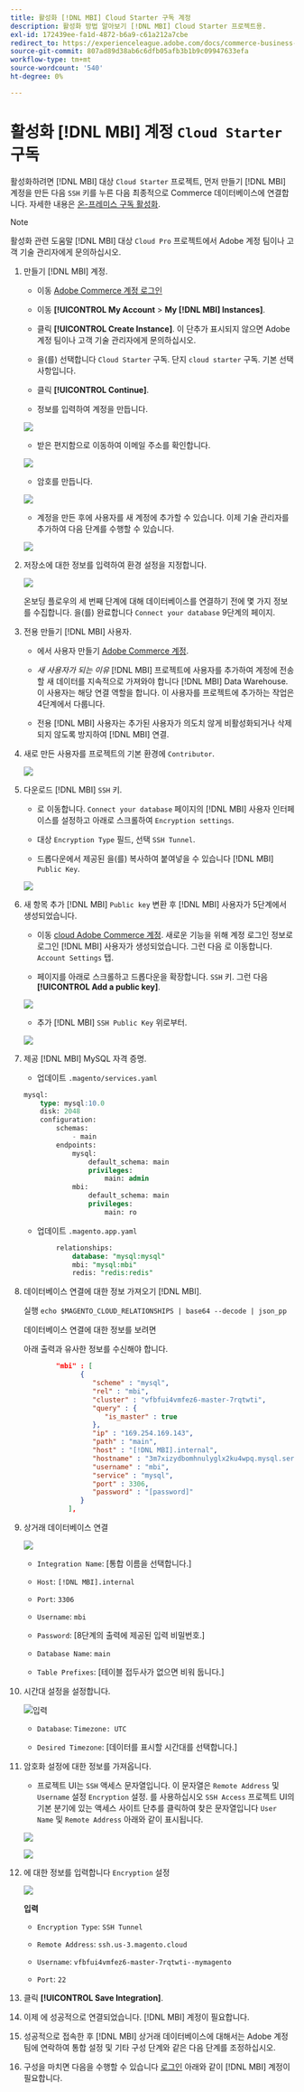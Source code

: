 ```yaml
---
title: 활성화 [!DNL MBI] Cloud Starter 구독 계정
description: 활성화 방법 알아보기 [!DNL MBI] Cloud Starter 프로젝트용.
exl-id: 172439ee-fa1d-4872-b6a9-c61a212a7cbe
redirect_to: https://experienceleague.adobe.com/docs/commerce-business-intelligence/mbi/start/onpremise-activation.html?lang=en
source-git-commit: 807ad89d38ab6c6dfb05afb3b1b9c09947633efa
workflow-type: tm+mt
source-wordcount: '540'
ht-degree: 0%

---
```


# 활성화 [!DNL MBI] 계정 `Cloud Starter` 구독

활성화하려면 [!DNL MBI] 대상 `Cloud Starter` 프로젝트, 먼저 만들기 [!DNL MBI] 계정을 만든 다음 `SSH` 키를 누른 다음 최종적으로 Commerce 데이터베이스에 연결합니다. 자세한 내용은 [온-프레미스 구독 활성화](../getting-started/onpremise-activation.md).

>[!NOTE]
>
>활성화 관련 도움말 [!DNL MBI] 대상 `Cloud Pro` 프로젝트에서 Adobe 계정 팀이나 고객 기술 관리자에게 문의하십시오.

1. 만들기 [!DNL MBI] 계정.

   - 이동 [Adobe Commerce 계정 로그인](https://account.magento.com/customer/account/login)

   - 이동 **[!UICONTROL My Account** > **My [!DNL MBI] Instances]**.

   - 클릭 **[!UICONTROL Create Instance]**. 이 단추가 표시되지 않으면 Adobe 계정 팀이나 고객 기술 관리자에게 문의하십시오.

   - 을(를) 선택합니다 `Cloud Starter` 구독. 단지 `cloud starter` 구독. 기본 선택 사항입니다.

   - 클릭 **[!UICONTROL Continue]**.

   - 정보를 입력하여 계정을 만듭니다.

   ![](../assets/create-account-2.png)

   - 받은 편지함으로 이동하여 이메일 주소를 확인합니다.

   ![](../assets/create-account-3.png)

   - 암호를 만듭니다.

   ![](../assets/create-account-4.png)

   - 계정을 만든 후에 사용자를 새 계정에 추가할 수 있습니다. 이제 기술 관리자를 추가하여 다음 단계를 수행할 수 있습니다.

   ![](../assets/create-account-5.png)

1. 저장소에 대한 정보를 입력하여 환경 설정을 지정합니다.

   ![](../assets/create-account-6.png)

   온보딩 플로우의 세 번째 단계에 대해 데이터베이스를 연결하기 전에 몇 가지 정보를 수집합니다. 을(를) 완료합니다 `Connect your database` 9단계의 페이지.

1. 전용 만들기 [!DNL MBI] 사용자.

   - 에서 사용자 만들기 [Adobe Commerce 계정](https://account.magento.com/customer/account/login).

   - _새 사용자가 되는 이유_ [!DNL MBI] 프로젝트에 사용자를 추가하여 계정에 전송할 새 데이터를 지속적으로 가져와야 합니다 [!DNL MBI] Data Warehouse. 이 사용자는 해당 연결 역할을 합니다. 이 사용자를 프로젝트에 추가하는 작업은 4단계에서 다룹니다.

   - 전용 [!DNL MBI] 사용자는 추가된 사용자가 의도치 않게 비활성화되거나 삭제되지 않도록 방지하여 [!DNL MBI] 연결.

1. 새로 만든 사용자를 프로젝트의 기본 환경에 `Contributor`.

   ![](../assets/create-account-7.png)

1. 다운로드 [!DNL MBI] `SSH` 키.

   - 로 이동합니다. `Connect your database` 페이지의 [!DNL MBI] 사용자 인터페이스를 설정하고 아래로 스크롤하여 `Encryption settings`.

   - 대상 `Encryption Type` 필드, 선택 `SSH Tunnel`.

   - 드롭다운에서 제공된 을(를) 복사하여 붙여넣을 수 있습니다 [!DNL MBI] `Public Key`.

   ![](../assets/create-account-8.png)

1. 새 항목 추가 [!DNL MBI] `Public key` 변환 후 [!DNL MBI] 사용자가 5단계에서 생성되었습니다.

   - 이동 [cloud Adobe Commerce 계정](https://account.magento.com/cloud/customer/login/). 새로운 기능을 위해 계정 로그인 정보로 로그인 [!DNL MBI] 사용자가 생성되었습니다. 그런 다음 로 이동합니다. `Account Settings` 탭.

   - 페이지를 아래로 스크롤하고 드롭다운을 확장합니다. `SSH` 키. 그런 다음 **[!UICONTROL Add a public key]**.

   ![](../assets/create-account-9.png)

   - 추가 [!DNL MBI] `SSH Public Key` 위로부터.

   ![](../assets/create-account-10.png)

1. 제공 [!DNL MBI] MySQL 자격 증명.

   - 업데이트 `.magento/services.yaml`

   ```sql
   mysql:
       type: mysql:10.0
       disk: 2048
       configuration:
           schemas:
               - main
           endpoints:
               mysql:
                   default_schema: main
                   privileges:
                       main: admin
               mbi:
                   default_schema: main
                   privileges:
                       main: ro
   ```

   - 업데이트 `.magento.app.yaml`

   ```sql
           relationships:
               database: "mysql:mysql"
               mbi: "mysql:mbi"
               redis: "redis:redis"
   ```

1. 데이터베이스 연결에 대한 정보 가져오기 [!DNL MBI].

   실행
   `echo $MAGENTO_CLOUD_RELATIONSHIPS | base64 --decode | json_pp`

   데이터베이스 연결에 대한 정보를 보려면

   아래 출력과 유사한 정보를 수신해야 합니다.

   ```json
           "mbi" : [
                 {
                    "scheme" : "mysql",
                    "rel" : "mbi",
                    "cluster" : "vfbfui4vmfez6-master-7rqtwti",
                    "query" : {
                       "is_master" : true
                    },
                    "ip" : "169.254.169.143",
                    "path" : "main",
                    "host" : "[!DNL MBI].internal",
                    "hostname" : "3m7xizydbomhnulyglx2ku4wpq.mysql.service._.magentosite.cloud",
                    "username" : "mbi",
                    "service" : "mysql",
                    "port" : 3306,
                    "password" : "[password]"
                 }
              ],
   ```

1. 상거래 데이터베이스 연결

   ![](../assets/create-account-11.png)

   - `Integration Name`: [통합 이름을 선택합니다.]

   - `Host`: `[!DNL MBI].internal`

   - `Port`: `3306`

   - `Username`: `mbi`

   - `Password`: [8단계의 출력에 제공된 입력 비밀번호.]

   - `Database Name`: `main`

   - `Table Prefixes`: [테이블 접두사가 없으면 비워 둡니다.]

1. 시간대 설정을 설정합니다.

   ![입력](../assets/create-account-12.png)

   - `Database`: `Timezone: UTC`

   - `Desired Timezone`: [데이터를 표시할 시간대를 선택합니다.]

1. 암호화 설정에 대한 정보를 가져옵니다.

   - 프로젝트 UI는 `SSH` 액세스 문자열입니다. 이 문자열은 `Remote Address` 및 `Username` 설정 `Encryption` 설정. 를 사용하십시오 `SSH Access` 프로젝트 UI의 기본 분기에 있는 액세스 사이트 단추를 클릭하여 찾은 문자열입니다 `User Name` 및 `Remote Address` 아래와 같이 표시됩니다.

   ![](../assets/create-account-13.png)

   ![](../assets/create-account-14.png)

1. 에 대한 정보를 입력합니다 `Encryption` 설정

   ![](../assets/create-account-15.png)

   **입력**

   - `Encryption Type`: `SSH Tunnel`

   - `Remote Address`: `ssh.us-3.magento.cloud`

   - `Username`: `vfbfui4vmfez6-master-7rqtwti--mymagento`

   - `Port`: `22`

1. 클릭 **[!UICONTROL Save Integration]**.

1. 이제 에 성공적으로 연결되었습니다. [!DNL MBI] 계정이 필요합니다.

1. 성공적으로 접속한 후 [!DNL MBI] 상거래 데이터베이스에 대해서는 Adobe 계정 팀에 연락하여 통합 설정 및 기타 구성 단계와 같은 다음 단계를 조정하십시오.

1. 구성을 마치면 다음을 수행할 수 있습니다 [로그인](../getting-started/sign-in.md) 아래와 같이 [!DNL MBI] 계정이 필요합니다.
